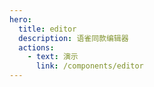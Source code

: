 ```yaml
---
hero:
  title: editor
  description: 语雀同款编辑器
  actions:
    - text: 演示
      link: /components/editor
---
```

